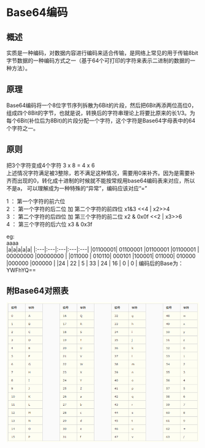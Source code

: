 # Base64编码

## 概述
实质是一种编码，对数据内容进行编码来适合传输，是网络上常见的用于传输8bit字节数据的一种编码方式之一（基于64个可打印的字符来表示二进制的数据的一种方法）。

## 原理
Base64编码将一个8位字节序列拆散为6Bit的片段，然后把6Bit再添两位高位0，组成四个8Bit的字节，也就是说，转换后的字符串理论上将要比原来的长1/3。为每个6Bit(补位后为8Bit)的片段分配一个字符，这个字符是Base64字母表中的64个字符之一。

## 原则
把3个字符变成4个字符    3 x 8 = 4 x 6  
上述情况字符满足被3整除，若不满足这种情况，需要用0来补齐。因为是需要补齐而出现的0，转化成十进制的时候就不能按常规用base64编码表来对应，所以不是a， 可以理解成为一种特殊的“异常”，编码应该对应“=”  
  
1 ：  第一个字符的前六位   
2 ：  第一个字符的后二位  加  第二个字符的前四位  x1&3   <<4      |   x2>>4  
3 ：  第二个字符的后四位  加 第三个字符的前二位  x2 & 0x0f <<2    |   x3>>6  
4 ：  第三个字符的后六位          x3 & 0x3f

eg:  
aaaa  
|a|a|a|a|a|
|:---|:---|:---|:---|:---|
|01100001| 01100001 |01100001 |01100001 |    00000000 |00000000  |
|011000 | 010110| 000101 |100001| 011000| 010000 |000000 |000000  |
|24    |    22   |    5    |    33    |    24   |   16  |  0    |  0  |
编码后的Base为：YWFhYQ==

## 附Base64对照表 


<img src="base64.png"/>
